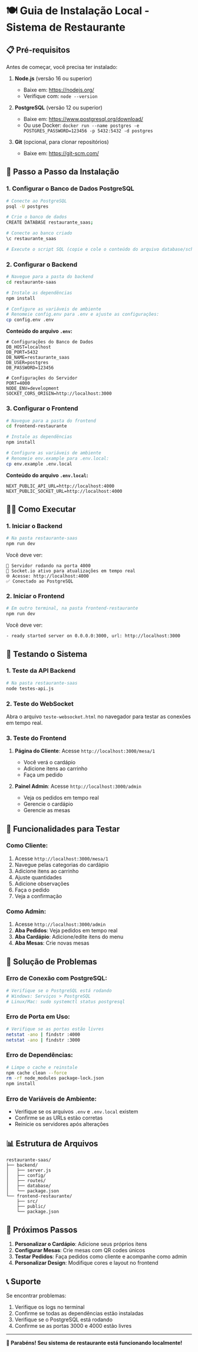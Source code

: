 # 🍽️ Guia de Instalação Local - Sistema de Restaurante

## 📋 Pré-requisitos

Antes de começar, você precisa ter instalado:

1. **Node.js** (versão 16 ou superior)
   - Baixe em: https://nodejs.org/
   - Verifique com: `node --version`

2. **PostgreSQL** (versão 12 ou superior)
   - Baixe em: https://www.postgresql.org/download/
   - Ou use Docker: `docker run --name postgres -e POSTGRES_PASSWORD=123456 -p 5432:5432 -d postgres`

3. **Git** (opcional, para clonar repositórios)
   - Baixe em: https://git-scm.com/

## 🚀 Passo a Passo da Instalação

### 1. Configurar o Banco de Dados PostgreSQL

```bash
# Conecte ao PostgreSQL
psql -U postgres

# Crie o banco de dados
CREATE DATABASE restaurante_saas;

# Conecte ao banco criado
\c restaurante_saas

# Execute o script SQL (copie e cole o conteúdo do arquivo database/schema.sql)
```

### 2. Configurar o Backend

```bash
# Navegue para a pasta do backend
cd restaurante-saas

# Instale as dependências
npm install

# Configure as variáveis de ambiente
# Renomeie config.env para .env e ajuste as configurações:
cp config.env .env
```

**Conteúdo do arquivo `.env`:**
```env
# Configurações do Banco de Dados
DB_HOST=localhost
DB_PORT=5432
DB_NAME=restaurante_saas
DB_USER=postgres
DB_PASSWORD=123456

# Configurações do Servidor
PORT=4000
NODE_ENV=development
SOCKET_CORS_ORIGIN=http://localhost:3000
```

### 3. Configurar o Frontend

```bash
# Navegue para a pasta do frontend
cd frontend-restaurante

# Instale as dependências
npm install

# Configure as variáveis de ambiente
# Renomeie env.example para .env.local:
cp env.example .env.local
```

**Conteúdo do arquivo `.env.local`:**
```env
NEXT_PUBLIC_API_URL=http://localhost:4000
NEXT_PUBLIC_SOCKET_URL=http://localhost:4000
```

## 🏃‍♂️ Como Executar

### 1. Iniciar o Backend

```bash
# Na pasta restaurante-saas
npm run dev
```

Você deve ver:
```
🚀 Servidor rodando na porta 4000
📡 Socket.io ativo para atualizações em tempo real
🌐 Acesse: http://localhost:4000
✅ Conectado ao PostgreSQL
```

### 2. Iniciar o Frontend

```bash
# Em outro terminal, na pasta frontend-restaurante
npm run dev
```

Você deve ver:
```
- ready started server on 0.0.0.0:3000, url: http://localhost:3000
```

## 🧪 Testando o Sistema

### 1. Teste da API Backend

```bash
# Na pasta restaurante-saas
node testes-api.js
```

### 2. Teste do WebSocket

Abra o arquivo `teste-websocket.html` no navegador para testar as conexões em tempo real.

### 3. Teste do Frontend

1. **Página do Cliente**: Acesse `http://localhost:3000/mesa/1`
   - Você verá o cardápio
   - Adicione itens ao carrinho
   - Faça um pedido

2. **Painel Admin**: Acesse `http://localhost:3000/admin`
   - Veja os pedidos em tempo real
   - Gerencie o cardápio
   - Gerencie as mesas

## 📱 Funcionalidades para Testar

### Como Cliente:
1. Acesse `http://localhost:3000/mesa/1`
2. Navegue pelas categorias do cardápio
3. Adicione itens ao carrinho
4. Ajuste quantidades
5. Adicione observações
6. Faça o pedido
7. Veja a confirmação

### Como Admin:
1. Acesse `http://localhost:3000/admin`
2. **Aba Pedidos**: Veja pedidos em tempo real
3. **Aba Cardápio**: Adicione/edite itens do menu
4. **Aba Mesas**: Crie novas mesas

## 🔧 Solução de Problemas

### Erro de Conexão com PostgreSQL:
```bash
# Verifique se o PostgreSQL está rodando
# Windows: Serviços > PostgreSQL
# Linux/Mac: sudo systemctl status postgresql
```

### Erro de Porta em Uso:
```bash
# Verifique se as portas estão livres
netstat -ano | findstr :4000
netstat -ano | findstr :3000
```

### Erro de Dependências:
```bash
# Limpe o cache e reinstale
npm cache clean --force
rm -rf node_modules package-lock.json
npm install
```

### Erro de Variáveis de Ambiente:
- Verifique se os arquivos `.env` e `.env.local` existem
- Confirme se as URLs estão corretas
- Reinicie os servidores após alterações

## 📊 Estrutura de Arquivos

```
restaurante-saas/
├── backend/
│   ├── server.js
│   ├── config/
│   ├── routes/
│   ├── database/
│   └── package.json
└── frontend-restaurante/
    ├── src/
    ├── public/
    └── package.json
```

## 🎯 Próximos Passos

1. **Personalizar o Cardápio**: Adicione seus próprios itens
2. **Configurar Mesas**: Crie mesas com QR codes únicos
3. **Testar Pedidos**: Faça pedidos como cliente e acompanhe como admin
4. **Personalizar Design**: Modifique cores e layout no frontend

## 📞 Suporte

Se encontrar problemas:
1. Verifique os logs no terminal
2. Confirme se todas as dependências estão instaladas
3. Verifique se o PostgreSQL está rodando
4. Confirme se as portas 3000 e 4000 estão livres

---

**🎉 Parabéns! Seu sistema de restaurante está funcionando localmente!**

